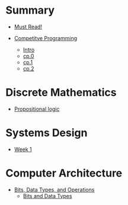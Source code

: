 # Summary

- [Must Read!](./must-read.md)

- [Competitve Programming]()
    - [Intro](./cp/CompetitiveProgramming.md)
    - [cp.0](./cp/Week1.md)
    - [cp.1](./cp/Week2.md)
    - [cp.2](./cp/eda.md)

# Discrete Mathematics

- [Propositional logic](./dm/Prop.md)

# Systems Design

- [Week 1](./sp/week1)

# Computer Architecture

- [Bits, Data Types, and Operations]()
    - [Bits and Data Types](ComputerArchitecture/2/2d1d1.md)
